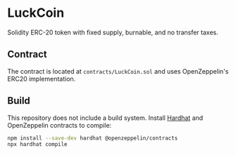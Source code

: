 # LuckCoin

Solidity ERC-20 token with fixed supply, burnable, and no transfer taxes.

## Contract

The contract is located at `contracts/LuckCoin.sol` and uses OpenZeppelin's ERC20 implementation.

## Build

This repository does not include a build system. Install [Hardhat](https://hardhat.org/) and OpenZeppelin contracts to compile:

```bash
npm install --save-dev hardhat @openzeppelin/contracts
npx hardhat compile
```
